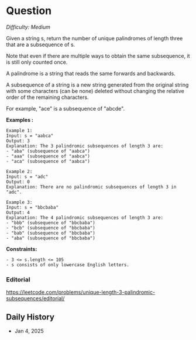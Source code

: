 # Question 

_Difficulty: Medium_

Given a string s, return the number of unique palindromes of length three that are a subsequence of s.

Note that even if there are multiple ways to obtain the same subsequence, it is still only counted once.

A palindrome is a string that reads the same forwards and backwards.

A subsequence of a string is a new string generated from the original string with some characters (can be none) deleted without changing the relative order of the remaining characters.

For example, "ace" is a subsequence of "abcde".

**Examples :**
```
Example 1:
Input: s = "aabca"
Output: 3
Explanation: The 3 palindromic subsequences of length 3 are:
- "aba" (subsequence of "aabca")
- "aaa" (subsequence of "aabca")
- "aca" (subsequence of "aabca")

Example 2:
Input: s = "adc"
Output: 0
Explanation: There are no palindromic subsequences of length 3 in "adc".

Example 3:
Input: s = "bbcbaba"
Output: 4
Explanation: The 4 palindromic subsequences of length 3 are:
- "bbb" (subsequence of "bbcbaba")
- "bcb" (subsequence of "bbcbaba")
- "bab" (subsequence of "bbcbaba")
- "aba" (subsequence of "bbcbaba")
```

**Constraints:**
```
- 3 <= s.length <= 105
- s consists of only lowercase English letters.
```

### Editorial
https://leetcode.com/problems/unique-length-3-palindromic-subsequences/editorial/

## Daily History
- Jan 4, 2025